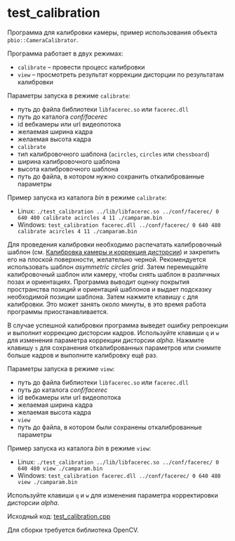 # test_calibration

Программа для калибровки камеры, пример использования объекта `pbio::CameraCalibrator`.

Программа работает в двух режимах:

* `calibrate` – провести процесс калибровки
* `view` – просмотреть результат коррекции дисторции по результатам калибровки

Параметры запуска в режиме `calibrate`:

* путь до файла библиотеки `libfacerec.so` или `facerec.dll`
* путь до каталога *conf/facerec*
* id вебкамеры или url видеопотока
* желаемая ширина кадра
* желаемая высота кадра
* `calibrate`
* тип калибровочного шаблона (`acircles`, `circles` или `chessboard`)
* ширина калибровочного шаблона
* высота калибровочного шаблона
* путь до файла, в котором нужно сохранить откалиброванные параметры

Пример запуска из каталога *bin* в режиме `calibrate`:

* Linux: `./test_calibration ../lib/libfacerec.so ../conf/facerec/ 0 640 480 calibrate acircles 4 11 ./camparam.bin`
* Windows: `test_calibration facerec.dll ../conf/facerec/ 0 640 480 calibrate acircles 4 11 ./camparam.bin`

Для проведения калибровки необходимо распечатать калибровочный шаблон (см. [Калибровка камеры и коррекция дисторсии](../../development/camera_calibration.md)) и закрепить его на плоской поверхности, желательно черной. Рекомендуется использовать шаблон *asymmetric circles grid*. Затем перемещайте калибровочный шаблон или камеру, чтобы снять шаблон в различных позах и ориентациях. Программа выводит оценку покрытия пространства позиций и ориентаций шаблонов и выдает подсказку необходимой позиции шаблона. Затем нажмите клавишу `с` для калибровки. Это может занять около минуты, в это время работа программы приостанавливается.

В случае успешной калибровки программа выведет ошибку репроекции и выполнит коррекцию дисторсии кадров. Используйте клавиши `q` и `w` для изменения параметра коррекции дисторсии *alpha*. Нажмите клавишу `s` для сохранения откалиброванных параметров или снимите больше кадров и выполните калибровку ещё раз. 

Параметры запуска в режиме `view`:

* путь до файла библиотеки `libfacerec.so` или `facerec.dll`
* путь до каталога *conf/facerec*
* id вебкамеры или url видеопотока
* желаемая ширина кадра
* желаемая высота кадра
* `view`
* путь до файла, в котором были сохранены откалиброванные параметры

Пример запуска из каталога *bin* в режиме `view`:

* Linux: `./test_calibration ../lib/libfacerec.so ../conf/facerec/ 0 640 480 view ./camparam.bin`
* Windows: `test_calibration facerec.dll ../conf/facerec/ 0 640 480 view ./camparam.bin`

Используйте клавиши `q` и `w` для изменения параметра корректировки дисторсии *alpha*.

Исходный код: [test_calibration.cpp](../../../examples/cpp/test_calibration/test_calibration.cpp)

Для сборки требуется библиотека OpenCV.
